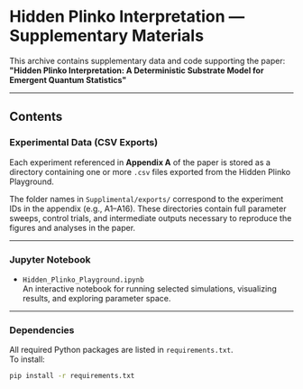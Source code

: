 # Hidden Plinko Interpretation — Supplementary Materials

This archive contains supplementary data and code supporting the paper:  
**"Hidden Plinko Interpretation: A Deterministic Substrate Model for Emergent Quantum Statistics"**

---

## Contents

### Experimental Data (CSV Exports)

Each experiment referenced in **Appendix A** of the paper is stored as a directory containing one or more `.csv` files exported from the Hidden Plinko Playground.

The folder names in `Supplimental/exports/` correspond to the experiment IDs in the appendix (e.g., A1–A16). These directories contain full parameter sweeps, control trials, and intermediate outputs necessary to reproduce the figures and analyses in the paper.

---

### Jupyter Notebook

- `Hidden_Plinko_Playground.ipynb`  
  An interactive notebook for running selected simulations, visualizing results, and exploring parameter space.

---

### Dependencies

All required Python packages are listed in `requirements.txt`.  
To install:

```bash
pip install -r requirements.txt
